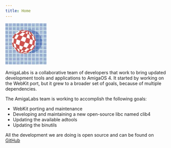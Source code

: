 ```yaml
---
title: Home
---
```


![amigalabs-logo.png](amigalabs-logo.png)

AmigaLabs is a collaborative team of developers that work to bring updated development tools and applications to AmigaOS 4. It started by working on the WebKit port, but it grew to a broader set of goals, because of multiple dependencies.

The AmigaLabs team is working to accomplish the following goals:

- WebKit porting and maintenance
- Developing and maintaining a new open-source libc named clib4
- Updating the available adtools
- Updating the binutils

All the development we are doing is open source and can be found on [GitHub](https://github.com/amigalabs)